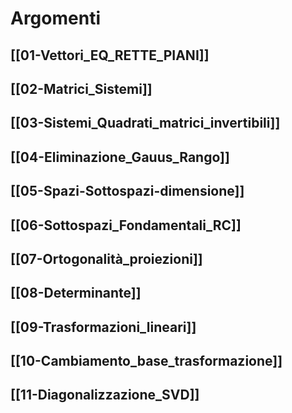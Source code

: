 
# Argomenti 

## [[01-Vettori_EQ_RETTE_PIANI]]
## [[02-Matrici_Sistemi]]
## [[03-Sistemi_Quadrati_matrici_invertibili]]
## [[04-Eliminazione_Gauus_Rango]]
## [[05-Spazi-Sottospazi-dimensione]]
## [[06-Sottospazi_Fondamentali_RC]]
## [[07-Ortogonalità_proiezioni]]
## [[08-Determinante]]
## [[09-Trasformazioni_lineari]]
## [[10-Cambiamento_base_trasformazione]]
## [[11-Diagonalizzazione_SVD]]
